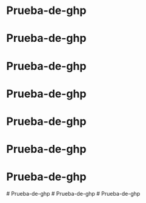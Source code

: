 # Prueba-de-ghp
# Prueba-de-ghp
# Prueba-de-ghp
# Prueba-de-ghp
# Prueba-de-ghp
# Prueba-de-ghp
# Prueba-de-ghp
#   P r u e b a - d e - g h p  
 #   P r u e b a - d e - g h p  
 #   P r u e b a - d e - g h p  
 